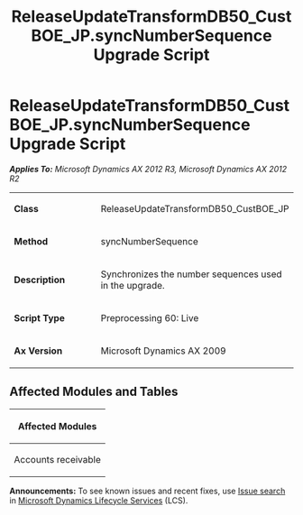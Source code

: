 ﻿---
title: ReleaseUpdateTransformDB50_CustBOE_JP.syncNumberSequence Upgrade Script
TOCTitle: ReleaseUpdateTransformDB50_CustBOE_JP.syncNumberSequence Upgrade Script
ms:assetid: 3952b3c2-786b-862c-aa4a-4ae27e32fd4c
ms:mtpsurl: https://msdn.microsoft.com/en-us/library/JJ685235(v=AX.60)
ms:contentKeyID: 49707686
ms.date: 05/18/2015
mtps_version: v=AX.60
---

# ReleaseUpdateTransformDB50\_CustBOE\_JP.syncNumberSequence Upgrade Script 


_**Applies To:** Microsoft Dynamics AX 2012 R3, Microsoft Dynamics AX 2012 R2_

<table>
<colgroup>
<col style="width: 50%" />
<col style="width: 50%" />
</colgroup>
<tbody>
<tr class="odd">
<td><p><strong>Class</strong></p></td>
<td><p>ReleaseUpdateTransformDB50_CustBOE_JP</p></td>
</tr>
<tr class="even">
<td><p><strong>Method</strong></p></td>
<td><p>syncNumberSequence</p></td>
</tr>
<tr class="odd">
<td><p><strong>Description</strong></p></td>
<td><p>Synchronizes the number sequences used in the upgrade.</p></td>
</tr>
<tr class="even">
<td><p><strong>Script Type</strong></p></td>
<td><p>Preprocessing 60: Live</p></td>
</tr>
<tr class="odd">
<td><p><strong>Ax Version</strong></p></td>
<td><p>Microsoft Dynamics AX 2009</p></td>
</tr>
</tbody>
</table>


## Affected Modules and Tables

<table>
<colgroup>
<col style="width: 100%" />
</colgroup>
<thead>
<tr class="header">
<th><p>Affected Modules</p></th>
</tr>
</thead>
<tbody>
<tr class="odd">
<td><p>Accounts receivable</p></td>
</tr>
</tbody>
</table>

  
**Announcements:** To see known issues and recent fixes, use [Issue search](http://go.microsoft.com/fwlink/?linkid=389258) in [Microsoft Dynamics Lifecycle Services](http://go.microsoft.com/fwlink/?linkid=306505) (LCS).

